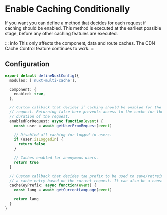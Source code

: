 # Enable Caching Conditionally

If you want you can define a method that decides for each request if caching
should be enabled. This method is executed at the earliest possible stage,
before any other caching features are executed.

::: info
This only affects the component, data and route caches. The CDN Cache Control
feature continues to work.
:::

## Configuration

```typescript
export default defineNuxtConfig({
  modules: ['nuxt-multi-cache'],

  component: {
    enabled: true,
  },

  // Custom callback that decides if caching should be enabled for the current
  // request. Returning false here prevents access to the cache for the
  // duration of the request.
  enabledForRequest: async function(event) {
    const user = await getUserFromRequest(event)

    // Disabled all caching for logged in users.
    if (user.isLoggedIn) {
      return false
    }

    // Caches enabled for anonymous users.
    return true
  }

  // Custom callback that decides the prefix to be used to save/retreive
  // a cache entry based on the current request. It can also be a constant string
  cacheKeyPrefix: async function(event) {
    const lang = await getCurrentLanguage(event)

    return lang
  }
}
```
